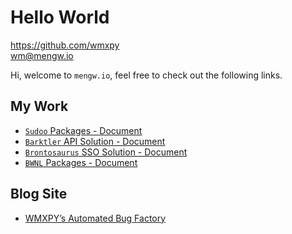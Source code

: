 <link href="https://maxcdn.bootstrapcdn.com/font-awesome/4.7.0/css/font-awesome.min.css" rel="stylesheet" crossorigin="anonymous">

# Hello World

<i class="fa fa-github-square fa-fw"></i> <https://github.com/wmxpy>  
<i class="fa fa-envelope-square fa-fw"></i> [wm@mengw.io](mailto://wm@mengw.io)

Hi, welcome to `mengw.io`, feel free to check out the following links.

## My Work

-   [`Sudoo` Packages - Document](//sudo.dog)
-   [`Barktler` API Solution - Document](//barktler.com)
-   [`Brontosaurus` SSO Solution - Document](//brontosaurus.land)
-   [`BWNL` Packages - Document](//bwnl.io)

## Blog Site

-   [WMXPY’s Automated Bug Factory](//blog.mengw.io)
